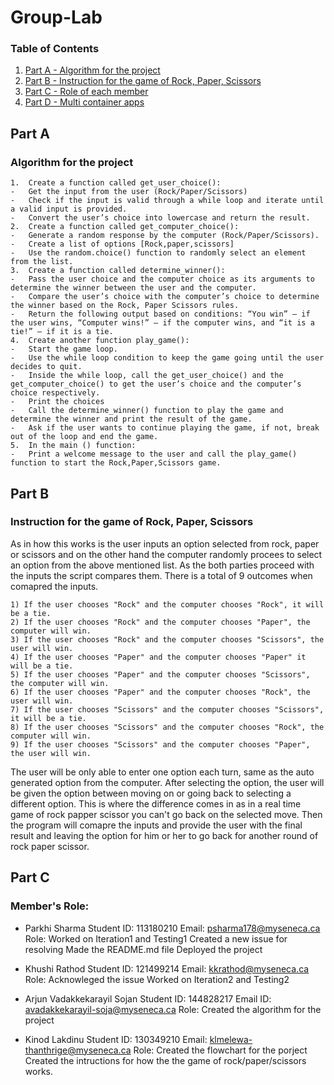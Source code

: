 # Group-Lab

### Table of Contents
1. [Part A - Algorithm for the project](#part-a)
2. [Part B - Instruction for the game of Rock, Paper, Scissors](#part-b)
3. [Part C - Role of each member](#part-c)
4. [Part D - Multi container apps](#part-d)


## Part A

### Algorithm for the project

``` 
1.	Create a function called get_user_choice():
-	Get the input from the user (Rock/Paper/Scissors)
-	Check if the input is valid through a while loop and iterate until a valid input is provided.
-	Convert the user’s choice into lowercase and return the result.
2.	Create a function called get_computer_choice():
-	Generate a random response by the computer (Rock/Paper/Scissors).
-	Create a list of options [Rock,paper,scissors]
-	Use the random.choice() function to randomly select an element from the list.
3.	Create a function called determine_winner():
-	Pass the user choice and the computer choice as its arguments to determine the winner between the user and the computer.
-	Compare the user’s choice with the computer’s choice to determine the winner based on the Rock, Paper Scissors rules. 
-	Return the following output based on conditions: “You win” – if the user wins, “Computer wins!” – if the computer wins, and “it is a tie!” – if it is a tie.
4.	Create another function play_game():
-	Start the game loop.
-	Use the while loop condition to keep the game going until the user decides to quit. 
-	Inside the while loop, call the get_user_choice() and the get_computer_choice() to get the user’s choice and the computer’s choice respectively.
-	Print the choices
-	Call the determine_winner() function to play the game and determine the winner and print the result of the game.
-	Ask if the user wants to continue playing the game, if not, break out of the loop and end the game.
5.	In the main () function:
-	Print a welcome message to the user and call the play_game() function to start the Rock,Paper,Scissors game.
```

## Part B

### Instruction for the game of Rock, Paper, Scissors
As in how this works is the user inputs an option selected from rock, paper or scissors and on the other hand the computer randomly procees to select an option from the above mentioned list. As the both parties proceed with the inputs the script compares them. There is a total of 9 outcomes when comapred the inputs.

```
1) If the user chooses "Rock" and the computer chooses "Rock", it will be a tie. 
2) If the user chooses "Rock" and the computer chooses "Paper", the computer will win.
3) If the user chooses "Rock" and the computer chooses "Scissors", the user will win.
4) If the user chooses "Paper" and the computer chooses "Paper" it will be a tie.
5) If the user chooses "Paper" and the computer chooses "Scissors", the computer will win.
6) If the user chooses "Paper" and the computer chooses "Rock", the user will win.
7) If the user chooses "Scissors" and the computer chooses "Scissors", it will be a tie.
8) If the user chooses "Scissors" and the computer chooses "Rock", the computer will win.
9) If the user chooses "Scissors" and the computer chooses "Paper", the user will win.
```

The user will be only able to enter one option each turn, same as the auto generated option from the computer. After selecting the option, the user will be given the option between moving on or going back to selecting a different option. This is where the difference comes in as in a real time game of rock papper scissor you can't go back on the selected move. Then the program will comapre the inputs and provide the user with the final result and leaving the option for him or her to go back for another round of rock paper scissor.

## Part C

### Member's Role:

- Parkhi Sharma
Student ID: 113180210
Email: psharma178@myseneca.ca
Role: 
Worked on Iteration1 and Testing1
Created a new issue for resolving
Made the README.md file
Deployed the project

- Khushi Rathod 
Student ID: 121499214 
Email: kkrathod@myseneca.ca
Role:
Acknowleged the issue
Worked on Iteration2 and Testing2

- Arjun Vadakkekarayil Sojan
Student ID: 144828217
Email ID: avadakkekarayil-soja@myseneca.ca
Role:
Created the algorithm for the project

- Kinod Lakdinu
Student ID: 130349210
Email: klmelewa-thanthrige@myseneca.ca
Role:
Created the flowchart for the porject
Created the intructions for how the the game of rock/paper/scissors works.

